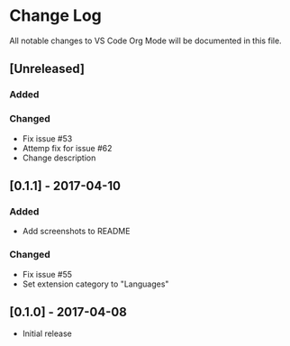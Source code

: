 # Change Log
All notable changes to VS Code Org Mode will be documented in this file.

## [Unreleased]
### Added
### Changed
- Fix issue #53
- Attemp fix for issue #62
- Change description

## [0.1.1] - 2017-04-10
### Added
- Add screenshots to README
### Changed
- Fix issue #55
- Set extension category to "Languages"

## [0.1.0] - 2017-04-08
- Initial release
